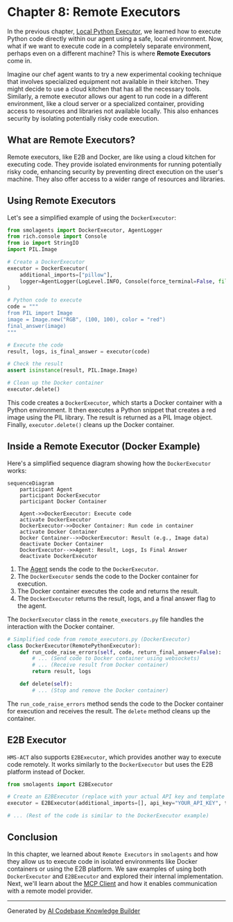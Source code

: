 # Chapter 8: Remote Executors

In the previous chapter, [Local Python Executor](07_local_python_executor.md), we learned how to execute Python code directly within our agent using a safe, local environment.  Now, what if we want to execute code in a completely separate environment, perhaps even on a different machine? This is where **Remote Executors** come in.

Imagine our chef agent wants to try a new experimental cooking technique that involves specialized equipment not available in their kitchen. They might decide to use a cloud kitchen that has all the necessary tools. Similarly, a remote executor allows our agent to run code in a different environment, like a cloud server or a specialized container, providing access to resources and libraries not available locally. This also enhances security by isolating potentially risky code execution.

## What are Remote Executors?

Remote executors, like E2B and Docker, are like using a cloud kitchen for executing code. They provide isolated environments for running potentially risky code, enhancing security by preventing direct execution on the user's machine.  They also offer access to a wider range of resources and libraries.

## Using Remote Executors

Let's see a simplified example of using the `DockerExecutor`:

```python
from smolagents import DockerExecutor, AgentLogger
from rich.console import Console
from io import StringIO
import PIL.Image

# Create a DockerExecutor
executor = DockerExecutor(
    additional_imports=["pillow"],
    logger=AgentLogger(LogLevel.INFO, Console(force_terminal=False, file=StringIO())),
)

# Python code to execute
code = """
from PIL import Image
image = Image.new("RGB", (100, 100), color = "red")
final_answer(image)
"""

# Execute the code
result, logs, is_final_answer = executor(code)

# Check the result
assert isinstance(result, PIL.Image.Image)

# Clean up the Docker container
executor.delete()
```

This code creates a `DockerExecutor`, which starts a Docker container with a Python environment.  It then executes a Python snippet that creates a red image using the PIL library. The result is returned as a PIL Image object.  Finally, `executor.delete()` cleans up the Docker container.

## Inside a Remote Executor (Docker Example)

Here's a simplified sequence diagram showing how the `DockerExecutor` works:

```mermaid
sequenceDiagram
    participant Agent
    participant DockerExecutor
    participant Docker Container

    Agent->>DockerExecutor: Execute code
    activate DockerExecutor
    DockerExecutor->>Docker Container: Run code in container
    activate Docker Container
    Docker Container-->>DockerExecutor: Result (e.g., Image data)
    deactivate Docker Container
    DockerExecutor-->>Agent: Result, Logs, Is Final Answer
    deactivate DockerExecutor
```

1. The [Agent](01_agent.md) sends the code to the `DockerExecutor`.
2. The `DockerExecutor` sends the code to the Docker container for execution.
3. The Docker container executes the code and returns the result.
4. The `DockerExecutor` returns the result, logs, and a final answer flag to the agent.

The `DockerExecutor` class in the `remote_executors.py` file handles the interaction with the Docker container.

```python
# Simplified code from remote_executors.py (DockerExecutor)
class DockerExecutor(RemotePythonExecutor):
    def run_code_raise_errors(self, code, return_final_answer=False):
        # ... (Send code to Docker container using websockets)
        # ... (Receive result from Docker container)
        return result, logs

    def delete(self):
        # ... (Stop and remove the Docker container)
```

The `run_code_raise_errors` method sends the code to the Docker container for execution and receives the result. The `delete` method cleans up the container.

## E2B Executor

`HMS-ACT` also supports `E2BExecutor`, which provides another way to execute code remotely.  It works similarly to the `DockerExecutor` but uses the E2B platform instead of Docker.

```python
from smolagents import E2BExecutor

# Create an E2BExecutor (replace with your actual API key and template ID)
executor = E2BExecutor(additional_imports=[], api_key="YOUR_API_KEY", template="YOUR_TEMPLATE_ID")

# ... (Rest of the code is similar to the DockerExecutor example)
```

## Conclusion

In this chapter, we learned about `Remote Executors` in `smolagents` and how they allow us to execute code in isolated environments like Docker containers or using the E2B platform. We saw examples of using both `DockerExecutor` and `E2BExecutor` and explored their internal implementation. Next, we'll learn about the [MCP Client](09_mcp_client.md) and how it enables communication with a remote model provider.


---

Generated by [AI Codebase Knowledge Builder](https://github.com/The-Pocket/Tutorial-Codebase-Knowledge)
